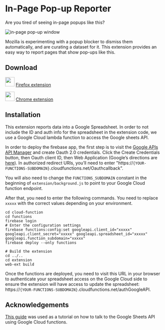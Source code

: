 In-Page Pop-up Reporter
=======================

Are you tired of seeing in-page popups like this?

![in-page pop-up window](https://pbs.twimg.com/media/DX4CXMfW4AAaq5m.jpg)

Mozilla is experimenting with a popup blocker to dismiss them automatically, and are curating a dataset for it.  This extension provides an easy way to report pages that show pop-ups like this.

Download
--------

<img src="https://upload.wikimedia.org/wikipedia/commons/6/67/Firefox_Logo%2C_2017.svg" width="30" height="30"> [Firefox extension](https://addons.mozilla.org/en-US/firefox/addon/in-page-pop-up-reporter/)

<img src="https://upload.wikimedia.org/wikipedia/commons/e/e2/Google_Chrome_icon_%282011%29.svg" width="30" height="30"> [Chrome extension](https://chrome.google.com/webstore/detail/in-page-pop-up-reporter/lccnlnedejboblgopogpeedohgfgjibf)

Installation
------------

This extension reports data into a Google Spreadsheet.  In order to not include the ID and auth info for the spreadsheet in the extension code, we use a Google Cloud lambda function to access the Google sheets API.

In order to deploy the firebase app, the first step is to visit the [Google APIs API Manager](https://console.developers.google.com/apis/credentials) and create Oauth 2.0 credentials. Click the Create Credentials button, then Oauth client ID, then Web Application (Google’s directions are [here](https://support.google.com/cloud/answer/6158849?hl=en)). In authorized redirect URIs, you’ll need to enter "https://`{YOUR-FUNCTIONS-SUBDOMAIN}`.cloudfunctions.net/Oauthcallback".

You will also need to change the `FUNCTIONS_SUBDOMAIN` constant in the beginning of `extension/background.js` to point to your Google Cloud function endpoint.

After that, you need to enter the following commands.  You need to replace `xxxxx` with the correct values depending on your environment.

```
cd cloud-function
cd functions
firebase login
# Enter the configuration settings
firebase functions:config:set googleapi.client_id="xxxxx" googleapi.client_secret="xxxxx" googleapi.spreadsheet_id="xxxxx" googleapi.function_subdomain="xxxxx"
firebase deploy --only functions

# Build the extension
cd ../..
cd extension
web-ext build
```
Once the functions are deployed, you need to visit this URL in your browser to authenticate your spreadsheet access on the Google Cloud side to ensure the extension will have access to update the spreadsheet: https://`{YOUR-FUNCTIONS-SUBDOMAIN}`.cloudfunctions.net/authGoogleAPI.

Acknowledgements
----------------
[This guide](https://medium.com/@elon.danziger/fast-flexible-and-free-visualizing-newborn-health-data-with-firebase-nodejs-and-google-sheets-1f73465a18bc) was used as a tutorial on how to talk to the Google Sheets API using Google Cloud functions.
